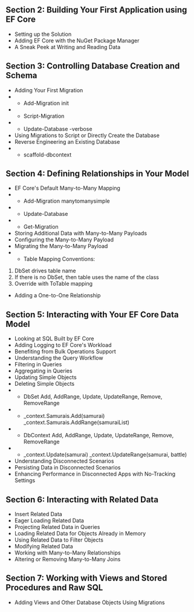 ## Section 2: Building Your First Application using EF Core
* Setting up the Solution
* Adding EF Core with the NuGet Package Manager
* A Sneak Peek at Writing and Reading Data
## Section 3: Controlling Database Creation and Schema
* Adding Your First Migration
* *	Add-Migration init
* * Script-Migration
* * Update-Database -verbose
* Using Migrations to Script or Directly Create the Database
* Reverse Engineering an Existing Database
* * scaffold-dbcontext 
## Section 4: Defining Relationships in Your Model
* EF Core's Default Many-to-Many Mapping
* * Add-Migration manytomanysimple
* * Update-Database
* * Get-Migration
* Storing Additional Data with Many-to-Many Payloads
* Configuring the Many-to-Many Payload
* Migrating the Many-to-Many Payload
* * Table Mapping Conventions:
1. DbSet drives table name
2. If there is no DbSet, then table uses the name of the class
3. Override with ToTable mapping
* Adding a One-to-One Relationship
## Section 5: Interacting with Your EF Core Data Model
* Looking at SQL Built by EF Core
* Adding Logging to EF Core's Workload
* Benefiting from Bulk Operations Support
* Understanding the Query Workflow
* Filtering in Queries
* Aggregating in Queries
* Updating Simple Objects
* Deleting Simple Objects
* * DbSet Add, AddRange, Update, UpdateRange, Remove, RemoveRange
* * _context.Samurais.Add(samurai) _context.Samurais.AddRange(samuraiList)
* * DbContext Add, AddRange, Update, UpdateRange, Remove, RemoveRange
* * _context.Update(samurai) _context.UpdateRange(samurai, battle)
* Understanding Disconnected Scenarios 
* Persisting Data in Disconnected Scenarios
* Enhancing Performance in Disconnected Apps with No-Tracking Settings
## Section 6: Interacting with Related Data
* Insert Related Data
* Eager Loading Related Data
* Projecting Related Data in Queries
* Loading Related Data for Objects Already in Memory
* Using Related Data to Filter Objects
* Modifying Related Data
* Working with Many-to-Many Relationships
* Altering or Removing Many-to-Many Joins
## Section 7: Working with Views and Stored Procedures and Raw SQL
* Adding Views and Other Database Objects Using Migrations